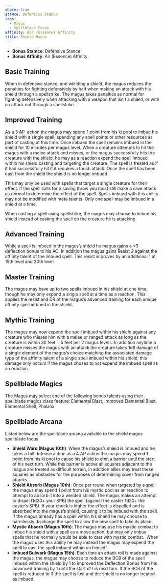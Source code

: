 ```yaml
---
share: true
stance: Defensive Stance
tags:
  - Magus
  - Spellblade-Focus
affinity: Air (Essence) Affinity
title: Shield Magus
---
```

- **Bonus Stamce**: Defensive Stance 
- **Bonus Affinity**: Air (Essence) Affinity
## Basic Training
When in defensive stance, and wielding a shield, the magus reduces the penalties for fighting defensively by half when making an attack with his shield through a spellstrike. The magus takes penalties as normal for fighting defensively when attacking with a weapon that isn’t a shield, or with an attack not through a spellstrike.
## Improved Training
As a 3 AP  action the magus may spend 1 point from his ki pool to imbue his shield with a single spell, spending any spell points or other resources as part of casting at this time. Once imbued the spell remains imbued in the shield for 10 minutes per magus level. When a creature attempts to hit the magus with a melee attack and misses, or the magus successfully hits the creature with the shield, he may as a reaction expend the spell imbued within his shield casting and targeting the creature. The spell is treated as if it had successfully hit if it requires a touch attack. Once the spell has been cast from the shield the shield is no longer imbued.

This may only be used with spells that target a single creature for their effect. If the spell calls for a saving throw you must still make a save attack as normal to determine the effect of the spell. Spells imbued with this ability may not be modified with meta talents. Only one spell may be imbued in a shield at a time.

When casting a spell using spellstrike, the magus may choose to imbue his shield instead of casting the spell on the creature he is attacking.
## Advanced Training
While a spell is imbued in the magus’s shield he magus gains a +3 deflection bonus to his AC. In addition the magus gains Resist 2 against the affinity talent of the imbued spell. This resist improves by an additional 1 at 15th level and 20th level.
## Master Training
The magus may have up to two spells imbued in his shield at one time, though he may only expend a single spell at a time as a reaction. This applies the resist and DR of the magus’s advanced training for each unique affinity spell imbued in the shield.
## Mythic Training
The magus may now expend the spell imbued within his shield against any creature who misses him with a melee or ranged attack as long as the creature is within 30 feet + 5 feet per 2 magus levels. In addition anytime a creature misses the magus with an attack the creature takes 1d6 damage of a single element of the magus’s choice matching the associated damage type of the affinity talent of a single spell imbued within his shield; this damage only occurs if the magus choses to not expend the imbued spell as an reaction.
## Spellblade Magics
The Magus may select one of the following bonus talents using their spellblade magics class feature: Elemental Blast, Improved Elemental Blast, Elemental Shell, Phalanx
## Spellblade Arcana
Listed below are the spellblade arcana available to the shield magus spellblade focus:

- **Shield Ward (Magus 10th)**: When the magus’s shield is imbued and he takes a full defense action as a 4 AP action the magus may spend 1 point from his ki pool to cause his shield to emit a barrier until the start of his next turn. While this barrier is active all squares adjacent to the magus are treated as difficult terrain, in addition allies may treat these squares as obstacles for the purposes of determining cover from ranged attacks.
- **Shield Absorb (Magus 10th)**: Once per round when targeted by a spell the magus may spend 1 point from his mystic pool as an reaction to attempt to absorb it into a wielded shield. The magus makes an attempt to dispel (1d20+ your SPB) the spell (against the caster 1d20+ the caster’s SPB). If your check is higher the effect is dispelled and is absorbed into the magus’s shield, causing it to be imbued with the spell. If the magus already has a spell within his shield he may choose to harmlessly discharge the spell to allow the new spell to take its place.
- **Mystic Absorb (Magus 10th)**: The magus may use his mystic combat to imbue his shield with a spell as a move action, but may only imbue spells that he normally would be able to cast with mystic combat.  When the magus uses this ability he may instead the magus may expend the spell to cast the spell imbued within on himself.
- **Imbued Bulwark (Magus 15th)**: Each time an attack roll is made against the magus, the magus may choose to reduce the BCB of the spell imbued within the shield by 1 to improved the Deflection Bonus from his advanced training by 1 until the start of his next turn. If the BCB of the spell is reduced to 0 the spell is lost and the shield is no longer treated as imbued.